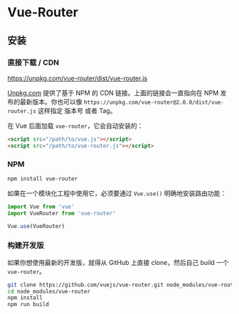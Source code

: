 # Vue-Router

## 安装

### 直接下载 / CDN

https://unpkg.com/vue-router/dist/vue-router.js

[Unpkg.com](https://unpkg.com/) 提供了基于 NPM 的 CDN 链接。上面的链接会一直指向在 NPM 发布的最新版本。你也可以像 `https://unpkg.com/vue-router@2.0.0/dist/vue-router.js` 这样指定 版本号 或者 Tag。

在 Vue 后面加载 `vue-router`，它会自动安装的：

```html
<script src="/path/to/vue.js"></script>
<script src="/path/to/vue-router.js"></script>
```

### NPM

```bash
npm install vue-router
```

如果在一个模块化工程中使用它，必须要通过 `Vue.use()` 明确地安装路由功能：

```js
import Vue from 'vue'
import VueRouter from 'vue-router'

Vue.use(VueRouter)
```

###  构建开发版

如果你想使用最新的开发版，就得从 GitHub 上直接 clone，然后自己 build 一个 `vue-router`。

```bash
git clone https://github.com/vuejs/vue-router.git node_modules/vue-router
cd node_modules/vue-router
npm install
npm run build
```
